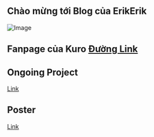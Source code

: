 ## Chào mừng tới Blog của ErikErik
![Image](https://ele7o.github.io/Images/KuroTeam.jpg)
## Fanpage của Kuro [Đường Link](https://www.facebook.com/AGTranslationteam)

## Ongoing Project
[Link](https://ele7o.github.io/LyftPJ)
## Poster 
[Link](https://ele7o.github.io/Poster)

